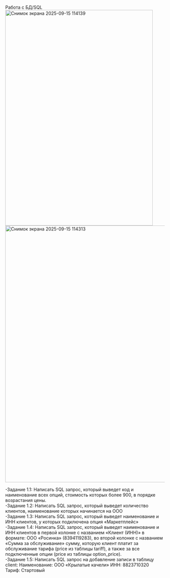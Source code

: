 Работа с БД/SQL
<img width="466" height="681" alt="Снимок экрана 2025-09-15 114139" src="https://github.com/user-attachments/assets/bd0db98a-e0e1-4730-be87-450f78abc315" />
<img width="574" height="811" alt="Снимок экрана 2025-09-15 114313" src="https://github.com/user-attachments/assets/18399ad1-06df-46fe-90c7-4e73ed14817b" />

-Задание 1.1:  Написать SQL запрос, который выведет код и наименование всех опций, стоимость которых более 900, в порядке возрастания цены.  
-Задание 1.2:  Написать SQL запрос, который выведет количество клиентов, наименование которых начинается на ООО  
-Задание 1.3: Написать SQL запрос, который выведет наименование и ИНН клиентов, у которых подключена опция «Маркетплейс»  
-Задание 1.4:  Написать SQL запрос, который выведет наименование и ИНН клиентов в первой колонке с названием «Клиент (ИНН)» в формате: ООО «Росинка» (8394119283), во второй колонке с названием «Сумма за обслуживание» сумму, которую клиент платит за обслуживание тарифа (price из таблицы tariff), а также за все подключенные опции (price из таблицы option_price).  
-Задание 1.5:  Написать SQL запрос на добавление записи в таблицу client:
       Наименование: ООО «Крылатые качели»
       ИНН: 8823710320
       Тариф: Стартовый
